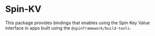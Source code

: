 # Spin-KV

This package provides bindings that enables using the Spin Key Value interface in apps built using the `@spinframework/build-tools`.